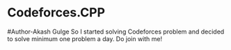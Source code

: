 # Codeforces.CPP
#Author-Akash Gulge
So I started solving Codeforces problem and decided to solve minimum one problem a day. Do join with me!
